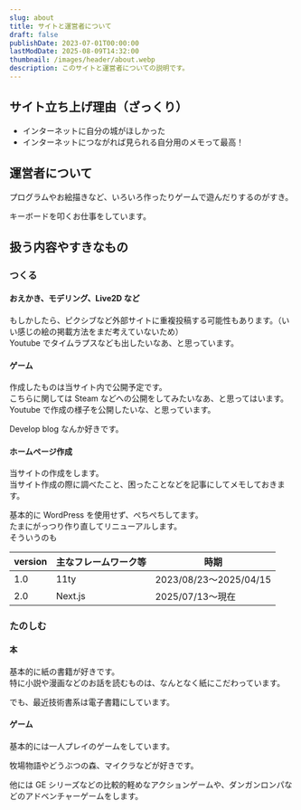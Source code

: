 ```yaml
---
slug: about
title: サイトと運営者について
draft: false
publishDate: 2023-07-01T00:00:00
lastModDate: 2025-08-09T14:32:00
thumbnail: /images/header/about.webp
description: このサイトと運営者についての説明です。
---
```

## サイト立ち上げ理由（ざっくり）

-   インターネットに自分の城がほしかった
-   インターネットにつながれば見られる自分用のメモって最高！

## 運営者について

プログラムやお絵描きなど、いろいろ作ったりゲームで遊んだりするのがすき。

キーボードを叩くお仕事をしています。

## 扱う内容やすきなもの

### つくる

#### おえかき、モデリング、Live2D など

もしかしたら、ピクシブなど外部サイトに重複投稿する可能性もあります。（いい感じの絵の掲載方法をまだ考えていないため）  
Youtube でタイムラプスなども出したいなあ、と思っています。

#### ゲーム

作成したものは当サイト内で公開予定です。  
こちらに関しては Steam などへの公開をしてみたいなあ、と思ってはいます。  
Youtube で作成の様子を公開したいな、と思っています。

Develop blog なんか好きです。

#### ホームページ作成

当サイトの作成をします。  
当サイト作成の際に調べたこと、困ったことなどを記事にしてメモしておきます。

基本的に WordPress を使用せず、ぺちぺちしてます。  
たまにがっつり作り直してリニューアルします。  
そういうのも

|version|主なフレームワーク等|時期|
|--|--|--|
|1.0|11ty|2023/08/23〜2025/04/15|
|2.0|Next.js|2025/07/13〜現在|

### たのしむ

#### 本

基本的に紙の書籍が好きです。  
特に小説や漫画などのお話を読むものは、なんとなく紙にこだわっています。

でも、最近技術書系は電子書籍にしています。

#### ゲーム

基本的には一人プレイのゲームをしています。

牧場物語やどうぶつの森、マイクラなどが好きです。

他には GE シリーズなどの比較的軽めなアクションゲームや、ダンガンロンパなどのアドベンチャーゲームをします。
